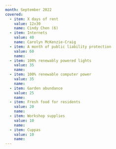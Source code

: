 ```yaml
---
month: September 2022
covered:
  - item: X days of rent
    value: 12x30
    name: Cindy Chen (6)
  - item: Internets
    value: 40
    name: Carolyn McKenzie-Craig
  - item: A month of public liability protection
    value: 60
    name: 
  - item: 100% renewably powered lights
    value: 35
    name: 
  - item: 100% renewable computer power
    value: 35
    name: 
  - item: Garden abundance
    value: 25
    name: 
  - item: Fresh food for residents
    value: 20
    name: 
  - item: Workshop supplies
    value: 10
    name: 
  - item: Cuppas
    value: 10
    name: 
---
```

